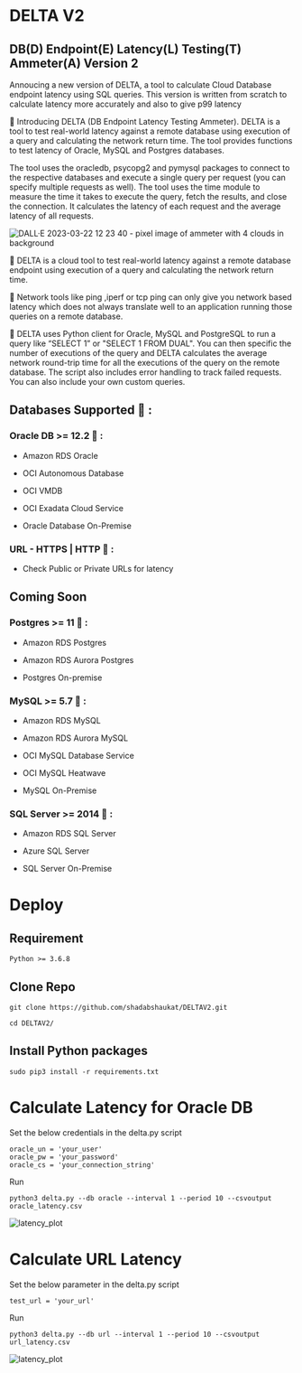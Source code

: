 # DELTA V2
## DB(D)  Endpoint(E)  Latency(L)  Testing(T)  Ammeter(A) Version 2

Annoucing a new version of DELTA, a tool to calculate Cloud Database endpoint latency using SQL queries. This version is written from scratch to calculate latency more accurately and also to give p99 latency

📌 Introducing DELTA (DB Endpoint Latency Testing Ammeter). DELTA is a tool to test real-world latency against a remote database using execution of a query and calculating the network return time. The tool provides functions to test latency of Oracle, MySQL and Postgres databases.

The tool uses the oracledb, psycopg2 and pymysql packages to connect to the respective databases and execute a single query per request (you can specify multiple requests as well). The tool uses the time module to measure the time it takes to execute the query, fetch the results, and close the connection. It calculates the latency of each request and the average latency of all requests.

![DALL·E 2023-03-22 12 23 40 - pixel image of ammeter with 4 clouds in background](https://user-images.githubusercontent.com/39692236/226779332-fe58d03f-307a-45bc-9459-1a2225bbafad.png)


🔧 DELTA is a cloud tool to test real-world latency against a remote database endpoint using execution of a query and calculating the network return time. 


🔧 Network tools like ping ,iperf or tcp ping can only give you network based latency which does not always translate well to an application running those queries on a remote database. 


🐍 DELTA uses Python client for Oracle, MySQL and PostgreSQL to run a query like “SELECT 1” or "SELECT 1 FROM DUAL". You can then specific the number of executions of the query and DELTA calculates the average network round-trip time for all the executions of the query on the remote database. The script also includes error handling to track failed requests. You can also include your own custom queries. 



 ## Databases Supported 🔌 :

 
 ### Oracle DB >= 12.2 📌  : 

- Amazon RDS Oracle

- OCI Autonomous Database

- OCI VMDB

- OCI Exadata Cloud Service

- Oracle Database On-Premise

### URL - HTTPS | HTTP 📌 :

- Check Public or Private URLs for latency

## Coming Soon

### Postgres >= 11 📌 :

- Amazon RDS Postgres

- Amazon RDS Aurora Postgres

- Postgres On-premise 


### MySQL >= 5.7 📌  : 

- Amazon RDS MySQL

- Amazon RDS Aurora MySQL

- OCI MySQL Database Service

- OCI MySQL Heatwave

- MySQL On-Premise


### SQL Server >= 2014 📌 : 

- Amazon RDS SQL Server

- Azure SQL Server

- SQL Server On-Premise



# Deploy

## Requirement

```
Python >= 3.6.8
```

## Clone Repo

```
git clone https://github.com/shadabshaukat/DELTAV2.git

cd DELTAV2/
```

## Install Python packages
```
sudo pip3 install -r requirements.txt
```

# Calculate Latency for Oracle DB

Set the below credentials in the delta.py script
```
oracle_un = 'your_user'
oracle_pw = 'your_password'
oracle_cs = 'your_connection_string'
```
Run
```
python3 delta.py --db oracle --interval 1 --period 10 --csvoutput oracle_latency.csv
```
![latency_plot](https://user-images.githubusercontent.com/39692236/227104700-6b43fd20-1cda-4dbf-9874-a33980cbc0ce.png)

# Calculate URL Latency 

Set the below parameter in the delta.py script
```
test_url = 'your_url'
```
Run
```
python3 delta.py --db url --interval 1 --period 10 --csvoutput url_latency.csv
```

![latency_plot](https://user-images.githubusercontent.com/39692236/227104926-44d78de5-2594-4122-9dc1-c168d74aa8da.png)




